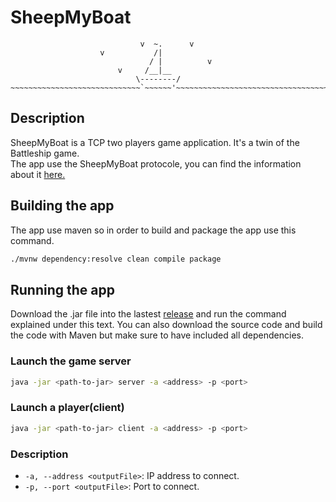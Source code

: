 # SheepMyBoat

```
                             v  ~.      v
                    v           /|
                               / |          v
                        v     /__|__
                            \--------/
~~~~~~~~~~~~~~~~~~~~~~~~~~~~~`~~~~~~'~~~~~~~~~~~~~~~~~~~~~~~~~~~~~~~~~~~~~~~~~~~~~~~~~~~~~~~~~~~~~~~~~~~~~~~~~~~~~~~~~~~~~~
```
## Description
SheepMyBoat is a TCP two players game application. It's a twin of the Battleship game.       
The app use the SheepMyBoat protocole, you can find the information about it [here.](/PROTOCOL.md)

## Building the app
The app use maven  so in order to build and package the app use this command.

```sh
./mvnw dependency:resolve clean compile package
```

## Running the app
Download the .jar file into the lastest [release]() and run the command explained under this text. You can also download the source code and build the code with Maven but make sure to have included all dependencies.

### Launch the game server

```sh
java -jar <path-to-jar> server -a <address> -p <port>
```

### Launch a player(client)

```sh
java -jar <path-to-jar> client -a <address> -p <port>
```

### Description

- `-a, --address <outputFile>`: IP address to connect.
- `-p, --port <outputFile>`: Port to connect.
